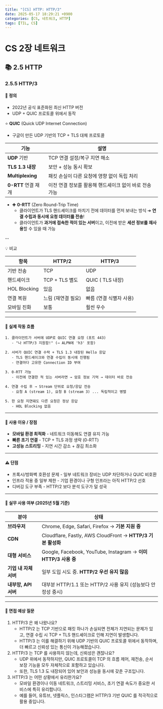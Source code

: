 ```yaml
---
title: "[CS] HTTP: HTTP/3"
date: 2025-05-17 18:29:21 +0900
categories: [CS, 네트워크, HTTP]
tags: [TIL, CS]
---
```

# CS 2장 네트워크
## 📚 2.5 HTTP

### 2.5.5 HTTP/3

#### 📘 정의
- 2022년 공식 표준화된 최신 HTTP 버전
- UDP + QUIC 프로토콜 위에서 동작

⭐️ **QUIC** (Quick UDP Internet Connection)
- 구글이 만든 UDP 기반의 TCP + TLS 대체 프로토콜

| 기능           | 설명                              |
|--------------|---------------------------------|
| **UDP** 기반       | TCP 연결 설정/복구 지연 해소              |
| **TLS 1.3 내장**   | 보안 + 성능 동시 확보                   |
| **Multiplexing** | 패킷 손실이 다른 요청에 영향 없이 독립 처리       |
| **0-RTT** 연결 재개  | 이전 연결 정보를 활용해 핸드셰이크 없이 바로 전송 가능 |

- ✚ **0-RTT** (Zero Round-Trip Time)
  - 클라이언트가 TLS 핸드셰이크를 마치기 전에 데이터를 먼저 보내는 방식 ➔ **연결 수립과 동시에 요청 데이터를 전송**!
  - 클라이언트가 **과거에 접속한 적이 있는 서버**이고, 이전에 받은 **세션 정보를 재사용**할 수 있을 때 가능
   
--

💡 비교

| 항목           | HTTP/2       | HTTP/3         |
|--------------|--------------|----------------|
| 기반 전송        | TCP          | UDP            |
| 핸드셰이크        | TCP + TLS 별도 | QUIC ( TLS 내장) |
| HOL Blocking | 있음           | 없음             |
| 연결 복원        | 느림 (재연결 필요)  | 빠름 (연결 식별자 사용) |
| 모바일 친화       | 보통           | 훨씬 우수          |



---

#### 📌 실제 작동 흐름

```plaintext
1. 클라이언트가 서버에 UDP로 QUIC 연결 요청 (포트 443)
   - "나 HTTP/3 지원함!" (→ ALPN에 'h3' 포함)

2. 서버가 QUIC 연결 수락 + TLS 1.3 내장된 Hello 응답
   - TLS 핸드셰이크와 연결 수립이 동시에 진행됨
   - 연결마다 고유한 Connection ID 부여

3. 0-RTT 가능
   - 이전에 연결한 적 있는 서버라면 → 암호 정보 기억 → 데이터 바로 전송

4. 연결 수립 후 → Stream 단위로 요청/응답 전송
   - 요청 A (stream 1), 요청 B (stream 3) ... 독립적이고 병렬

5. 한 요청 지연돼도 다른 요청은 정상 응답
   - HOL Blocking 없음
```

---

#### 🎯 사용 이유 / 장점
- **모바일 환경 최적화** - 네트워크 이동해도 연결 유지 가능
- **빠른 초기 연결** - TCP + TLS 과정 생략 (0-RTT)
- **고성능 스트리밍** - 지연 시간 감소 + 끊김 최소화

---

#### ⚠️ 단점
- 프록시/방화벽 호환성 문제 - 일부 네트워크 장비는 UDP 차단하거나 QUIC 비호환
- 인프라 적용 중 일부 제한 - 기업 환경이나 구형 인프라는 아직 HTTP/2 선호
- 디버깅 도구 부족 - HTTP/2 보다 분석 도구가 덜 성국

---

#### 🏢 실무 사용 여부 (2025년 5월 기준)

| 분야        | 상태                                                        |
| --------- | --------------------------------------------------------- |
|**브라우저**   | Chrome, Edge, Safari, Firefox → **기본 지원 중**               |
|**CDN**    | Cloudflare, Fastly, AWS CloudFront → **HTTP/3 기본 활성화**    |
|**대형 서비스** | Google, Facebook, YouTube, Instagram → **이미 HTTP/3 사용 중** |
|**기업 내 자체 서버** | 일부 도입 시도 중. **HTTP/2 우선 유지 많음**                           |
|**내부망, API 서버** | 대부분 HTTP/1.1 또는 HTTP/2 사용 유지 (성능보다 안정성 중시)                |

---

#### 🎤 면접 예상 질문
1. HTTP/3 은 왜 나왔나요?
   - HTTP/2 는 TCP 기반으로 패킷 하나가 손실되면 전체가 지연되는 문제가 있고, 연결 수립 시 TCP + TLS 핸드셰이크로 인해 지연이 발생합니다.
   - HTTP/3 는 이를 해결하기 위해 UDP 기반의 QUIC 프로토콜 위에서 동작하며, 더 빠르고 신뢰성 있는 통신이 가능해졌습니다.
2. HTTP/3 는 TCP 를 사용하지 않는데, 신뢰성은 괜찮나요?
   - UDP 위에서 동작하지만, QUIC 프로토콜이 TCP 의 흐름 제어, 재전송, 순서 보장 기능을 모두 자체적으로 포함하고 있습니다.
   - 또한, TLS 1.3 도 내장되어 있어 보안과 성능을 동시에 갖춘 구조입니다.
3. HTTP/3 는 어떤 상황에서 유리한가요?
   - 모바일 환경이나 이동 네트워크, 스트리밍 서비스, 초기 연결 속도가 중요한 서비스에 특히 유리합니다.
   - 예를 들어, 유튜브, 넷플릭스, 인스타그램은 HTTP/3 기반 QUIC 를 적극적으로 활용 중입니다.
